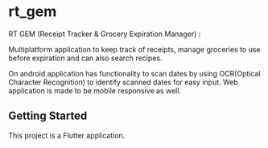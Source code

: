 # rt_gem

RT GEM (Receipt Tracker & Grocery Expiration Manager) : 

Multiplatform application to keep track of receipts, manage groceries to use before expiration and can also search recipes. 

On android application has functionality to scan dates by using OCR(Optical Character Recognition) to identify scanned dates for easy input.
Web application is made to be mobile responsive as well.

## Getting Started

This project is a Flutter application. 

